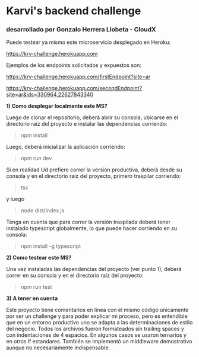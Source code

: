# Karvi's backend challenge
### desarrollado por Gonzalo Herrera Llobeta - CloudX

Puede testear ya mismo este microservicio desplegado en Heroku:

https://krv-challenge.herokuapp.com

Ejemplos de los endpoints solicitados y expuestos son:

https://krv-challenge.herokuapp.com/firstEndpoint?site=ar

https://krv-challenge.herokuapp.com/secondEndpoint?site=ar&ids=330964,22627843340

**1) Como desplegar localmente este MS?**

Luego de clonar el repositorio, deberá abrir su consola, ubicarse en el directorio raíz del proyecto e instalar las dependencias corriendo: 
> npm install

Luego, deberá inicializar la aplicación corriendo:
> npm run dev

Si en realidad Ud prefiere correr la versión productiva, deberá desde su consola y en el directorio raíz del proyecto, primero traspilar corriendo:
> tsc

y luego
> node dist/index.js

Tenga en cuenta que para correr la versión traspilada deberá tener instalado typescript globalmente, lo que puede hacer corriendo en su consola:
> npm install -g typescript 

**2) Como testear este MS?**

Una vez instaladas las dependencias del proyecto (ver punto 1), deberá correr en su consola y en el directorio raíz del proyecto:
> npm run test

**3) A tener en cuenta**

Este proyecto tiene comentarios en linea con el mismo código únicamente por ser un challenge y para poder explicar mi proceso, pero es entendible que en un entorno productivo uno se adapta a las determinaciones de estilo del negocio.
Todos los archivos fueron formateados sin trailing spaces y con indentaciones de 4 espacios.
En algunos casos se usaron ternarios y en otros if estandares.
También se implementó un middleware demostrativo aunque no necesariamente indispensable.

